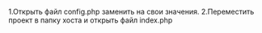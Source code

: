 1.Открыть файл config.php заменить на свои значения.
2.Переместить проект в папку хоста и открыть файл index.php